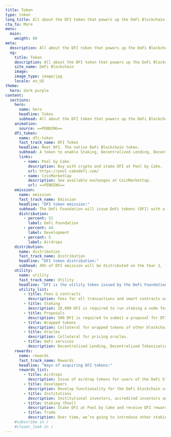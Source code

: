 ```yaml
---
title: Token
type: token
long_title: All about the DFI token that powers up the DeFi Blockchain.
cta_to: More
menu:
  main:
    weight: 60
meta:
  description: All about the DFI token that powers up the DeFi Blockchain.
  og:
    title: Token
    description: All about the DFI token that powers up the DeFi Blockchain.
    site_name: DeFi Blockchain
    image: 
    image_type: image/jpg
    locale: en_US
theme:
  hero: dark purple
content:
  sections:
    hero:
      name: hero
      headline: Token
      subhead: All about the DFI token that powers up the DeFi Blockchain.
    animation:
      source: ==PENDING==
    dfi_token:
      name: dfi-token
      fast_track_name: DFI Token
      headline: Meet DFI. The native DeFi Blockchain token.
      subhead: A token to enable Staking, Decentralized Lending, Decentralized Tokenization on a single blockchain.
      links:
        - name: Pool by Cake
          description: Buy with crypto and stake DFI at Pool by Cake.
          url: https://pool.cakedefi.com/
        - name: CoinMarketCap
          description: See available exchanges at CoinMarketCap.
          url: ==PENDING==
    emission:
      name: emission
      fast_track_name: Emission
      headline: "DFI token emission:"
      subhead: The DeFi Foundation will issue DeFi tokens (DFI) with a 1,000,000,000 (1 billion) lifetime cap.
      distribution:
        - percent: 51
          label: DeFi Foundation
        - percent: 44
          label: Development
        - percent: 5
          label: Airdrops
    distribution:
      name: distribution
      fast_track_name: Distribution
      headline: "DFI token distribution:"
      subhead: 49% of DFI emission will be distributed on the Year 1, followed by half of the remaning amount, each year.
    utility:
      name: utility
      fast_track_name: Utility
      headline: "DFI is the utility token issued by the DeFi Foundation:"
      utility_list:
        - title: Fees & contracts
          description: Fees for all transactions and smart contracts on the DeFi Blockchain.
        - title: Staking
          description: 10,000 DFI is required to run staking a node for DeFI Blockchain.
        - title: Proposals
          description: 500 DFI is required to submit a proposal for DFI community budget.
        - title: Wrapped tokens
          description: Collateral for wrapped tokens of other blockchain on DFI.
        - title: Oracles
          description: Collateral for pricing oracles.
        - title: DeFi services
          description: Decentralized Lending, Decentralized Tokenization of assets.
    rewards:
      name: rewards
      fast_track_name: Rewards
      headline: "Ways of acquiring DFI tokens:"
      rewards_list:
        - title: Airdrops
          description: Issue of airdrop tokens for users of the DeFi blockchain.
        - title: Developers
          description: Develop functionality for the DeFi blockchain or DeFi dApps.
        - title: Institutions
          description: Institutional investors, accredited investors and funds.
        - title: Staking (Pool)
          description: Stake DFI at Pool by Cake and receive DFI rewards.
        - title: Trade
          description: Over time, we’re going to introduce other staking platforms and exchanges.
    #subscribe in /
    #closer_look in /
---
```

